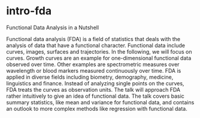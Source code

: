 # intro-fda
Functional Data Analysis in a Nutshell

Functional data analysis (FDA) is a field of statistics that deals with the analysis of data that have a functional character. Functional data include curves, images, surfaces and trajectories. In the following, we will focus on curves. Growth curves are an example for one-dimensional functional data observed over time. Other examples are spectrometric measures over wavelength or blood markers measured continuously over time. FDA is applied in diverse fields including biometry, demography, medicine, linguistics and finance.  Instead of analyzing single points on the curves, FDA treats the curves as observation units. The talk will approach FDA rather intuitively to give an idea of functional data. The talk covers basic summary statistics, like mean and variance for functional data, and contains an outlook to more complex methods like regression with functional data. 

